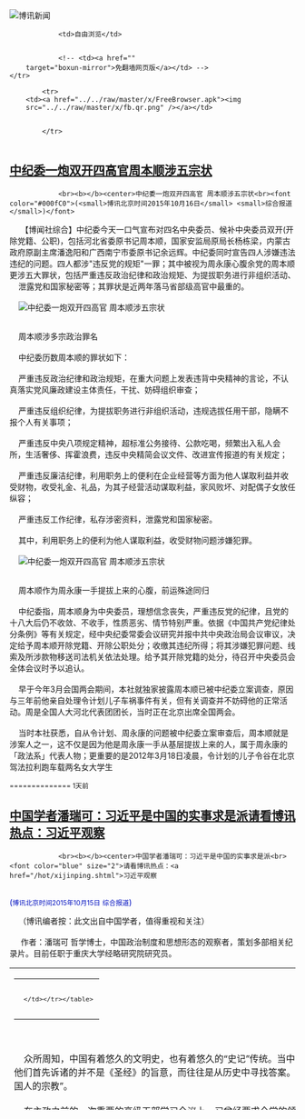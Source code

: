 

<img src="../../raw/master/x/logo_40.gif" alt="博讯新闻"/>
<table>
    <tr>
                
                <td>自由浏览</td>
        
        
                <!-- <td><a href=""
        target="boxun-mirror">免翻墙网页版</a></td> -->
    </tr>
    
            <tr>
        <td><a href="../../raw/master/x/FreeBrowser.apk"><img
        src="../../raw/master/x/fb.qr.png" /></a></td>

        
            </tr>
</table>
<h2>
	<a href="http://www.boxun.com/news/gb/china/2015/10/201510161753.shtml" target="boxun-mirror">中纪委一炮双开四高官周本顺涉五宗状</a>
</h2>
<p><tr><td class="F11" colspan="2" style="line-height:18pt; font-family:宋体; font-size: 12pt;padding:10px;border-top:0"> 

                <br><b></b><center>中纪委一炮双开四高官 周本顺涉五宗状<br><font color="#000fC0">(<small>博讯北京时间2015年10月16日</small> <small>综合报道</small>)</font>
</center>
                <!--bodystart-->      【博闻社综合】中纪委今天一口气宣布对四名中央委员、候补中央委员双开(开除党籍、公职)，包括河北省委原书记周本顺，国家安监局原局长杨栋梁，内蒙古政府原副主席潘逸阳和广西南宁市委原书记余远辉。中纪委同时宣告四人涉嫌违法违纪的问题。四人都涉"违反党的规矩"一罪；其中被视为周永康心腹余党的周本顺更涉五大罪状，包括严重违反政治纪律和政治规矩、为提拔职务进行非组织活动、<br>
    泄露党和国家秘密等；其罪状是近两年落马省部级高官中最重的。<br>
    <br>
    <img src="/news/images/2015/10/201510161753china1.jpg" alt="中纪委一炮双开四高官 周本顺涉五宗状"><p><br>
    周本顺涉多宗政治罪名<br>
    <br>
    中纪委历数周本顺的罪状如下：<br>
    <br>
    严重违反政治纪律和政治规矩，在重大问题上发表违背中央精神的言论，不认真落实党风廉政建设主体责任，干扰、妨碍组织审查；<br>
    <br>
    严重违反组织纪律，为提拔职务进行非组织活动，违规选拔任用干部，隐瞒不报个人有关事项；<br>
    <br>
    严重违反中央八项规定精神，超标准公务接待、公款吃喝，频繁出入私人会所，生活奢侈、挥霍浪费，违反中央精简会议文件、改进宣传报道的有关规定；<br>
    <br>
    严重违反廉洁纪律，利用职务上的便利在企业经营等方面为他人谋取利益并收受财物，收受礼金、礼品，为其子经营活动谋取利益，家风败坏、对配偶子女放任纵容；<br>
    <br>
    严重违反工作纪律，私存涉密资料，泄露党和国家秘密。<br>
    <br>
    其中，利用职务上的便利为他人谋取利益，收受财物问题涉嫌犯罪。<br>
    <br>
    <img src="/news/images/2015/10/201510161753china2.jpg" alt="中纪委一炮双开四高官 周本顺涉五宗状"></p>
<p><br>
    周本顺作为周永康一手提拔上来的心腹，前运殊途同归<br>
    <br>
    中纪委指，周本顺身为中央委员，理想信念丧失，严重违反党的纪律，且党的十八大后仍不收敛、不收手，性质恶劣、情节特别严重。依据《中国共产党纪律处分条例》等有关规定，经中央纪委常委会议研究并报中共中央政治局会议审议，决定给予周本顺开除党籍、开除公职处分；收缴其违纪所得；将其涉嫌犯罪问题、线索及所涉款物移送司法机关依法处理。给予其开除党籍的处分，待召开中央委员会全体会议时予以追认。<br>
    <br>
    早于今年3月会国两会期间，本社就独家披露周本顺已被中纪委立案调查，原因与三年前他亲自处理令计划儿子车祸事件有关，但有关调查并不妨碍他的正常活动。周是全国人大河北代表团团长，当时正在北京出席全国两会。<br>
    <br>
    当时本社获悉，自从令计划、周永康的问题被中纪委立案审查后，周本顺就是涉案人之一，这不仅是因为他是周永康一手从基层提拔上来的人，属于周永康的「政法系」代表人物；更重要的是2012年3月18日凌晨，令计划的儿子令谷在北京驾法拉利跑车载两名女大学生</p>
</td></tr></p>
<p>
	<small> ============== 1天前</small>
</p><h2>
	<a href="http://www.boxun.com/news/gb/pubvp/2015/10/201510151255.shtml" target="boxun-mirror">中国学者潘瑞可：习近平是中国的实事求是派请看博讯热点：习近平观察</a>
</h2>
<p><tr>
<td class="F11" colspan="2" style="line-height:18pt; font-family:宋体; font-size: 12pt;padding:10px;border-top:0"> 

                <br><b></b><center>中国学者潘瑞可：习近平是中国的实事求是派<br><font color="blue" size="2">请看博讯热点：<a href="/hot/xijinping.shtml">习近平观察
</a></font><br><font color="#000fC0">(<small>博讯北京时间2015年10月15日</small> <small>综合报道</small>)</font>
</center>
                <!--bodystart-->     （博讯编者按：此文出自中国学者，值得重视和关注）<br>
    <br>
     作者：潘瑞可 哲学博士，中国政治制度和思想形态的观察者，策划多部相关纪录片。目前任职于重庆大学经略研究院研究员。 
<table cellpadding="4" align="left" border="0" width="300" height="250"><tr><td>
<table cellpadding="2" cellspacing="0" border="0"><tr><td align="center" style="line-height:18pt; font-family:宋体; font-size: 10pt;padding:10px;border-top:0">

<!-- boxun.com_300x250_article-embed_chinese -->

<!-- boxun.com_300x250_article-embed_chinese -->
<div id="box006">
<script type="text/javascript">

</script>
</div>


     </td></tr></table>
</td></tr></table>
<br>
                       <br>
    众所周知，中国有着悠久的文明史，也有着悠久的“史记”传统。当中国人在现实中遇到问题的时候，他们首先诉诸的并不是《圣经》的旨意，而往往是从历史中寻找答案。所以，学者们经常说，“历史是中国人的宗教”。<br>
    <br>
    在主政之前的一次重要的高级干部学习会议上，习曾经要求全党的领导干部多读点历史，并且重申这是党一贯的伟大传统。他还曾把中国当前的发展模式，看作既是对五千年文明史的传承，也是近代中国革命正反经验探索的结果，从而告诫全党要对现有的理论、道路和制度保持“自信”，因为它们正是从历史经验中得出的必然选择。<br>
    <br>
    以历史来映证当下，正如中国人常说的，“历史是一面镜子”，它是如此的重要。中国浩如烟海的史书，记载了无数富于教诲的寓言，其中还有一则汉代河间献王刘德的故事：他穷尽一生之力保存和整理古籍、保存那些历史上的经验和思想精髓，被后来的史家赞誉为“修学好古、实事求是”。 中共的创建者毛泽东，正是从此处提炼出“实事求是”一词，作为全党的执政总原则：只有始终基于实际的情况来制定政策，才能真实地反映群众诉求、应对政治形势。<br>
    <br>
    这项原则，被认为是用血的经验教训凝聚的共识。据说，在党的历史上什么时候党偏离了这个原则，单纯地从某种片面理念出发，不去结合实际，就会遭遇失败。就此而言，中共党史上的历次“路线斗争”，也往往被概括为理想主义的“教条派”与实事求是的“务实派”之间的分歧：1930年代，“留苏”归来的狂热教条主义者们，排挤了基于中国实践的“本土派”，造成根据地失守、红军被迫进行著名的长征；建国后，“文化大革命”等“极左”路线造成诸多悲剧，更是给中国人民留下刻骨铭心的印象，到1970年代末的时候，党又以“实事求是”为旗号扭转了“极左”路线，实行了新的政策，这就是进行“改革开放”。<br>
    <br>
    毛的历代继任者们一再强调“实事求是”，西方人往往很难理解，像邓、江、胡和现在的习这样的领导人，竟然都要在党的大会上反复而冗长地论述某个哲学命题的含义。如果我们了解中国人对历史经验的重视，了解中共对其血的教训的反思，或许就会明白这一哲学命题对中共意味着什么。今天，如果要用一个词来向西方读者介绍中共的官方哲学，那么就非“实事求是”莫属，它还被中共自豪地宣称是其在“马克思主义”经典中发现的精髓：通过一套繁琐论述，它进而被看作统摄中共奉行的其它一切原则（例如为人民服务、群众路线）的总原则。中共的官方历史叙述甚至据此认为，毛晚年的那些错误也正是因为他违背了自己提出的“实事求是”原则。<br>
    <br>
    中共因此对执政中“左”的错误倾向时刻保持着高度警惕。而对于习和他的家族来说，这段历史同样刻骨铭心。习的父亲习仲勋是历史上几次“极左”路线的受害者，他因此还曾进过共产党的监狱。他也很早便作为“极左”路线的坚定反对者而出名。1947年“土改”运动中出现激进现象，习仲勋因顶着压力向毛长篇直陈其中的弊端而闻名党内，因此一直被认为是实事求是、群众路线的典范。同时，他也是1980年代“改革开放”路线的制定者之一，一手主推了中国南方最发达的广东省的改革开放局面，并提出创办经济特区的设想。<br>
    <br>
    在中共官方以“家风”为主题对习的家族进行宣传时，可以见到习也常常以这些家族历史为荣。而在一次纪念活动中，习的弟弟习远平公开宣称：“父亲一生从不犯‘左’的错误”。进行改革开放，发展较为自由的市场经济，加入世界市场，不断改善人民生活，这些都被宣传为以习仲勋为代表的先辈们在实践中找到的正确发展模式，并且已经写进中共的决议，成为党的施政纲领。习和他的同事们履新之后也一再宣誓，要“毫不动摇地”坚持这一纲领。所以，这并不是按照个人的意志就可以随意改动的。<br>
    <br>
    西方的观察家们看到，当前的中国仍然危机四伏，几十年的快速增长积累了数不清的问题，环境污染、贫富差距、贪腐横行、信仰溃散，都在时刻挑战着中共执政的合法性。《纽约客》杂志前驻华记者Evan Osnos在其广受好评的《野心时代》一书中，对此有着最为直观的现场描述，他还借用马克・吐温的称谓，将当下的中国类比于美国历史上的“镀金时代（Gilded Age）”：繁荣、矛盾、梦想、荒谬充斥其间。<br>
    <br>
    习接手的正是这样一个积重难返的中国。“若不改革就死路一条”，在最近一次的中共全国代表大会上，各种激烈的争论尘埃落定之后，习的团队形成了这样一个主流信条。这再次被舆论视为是“实事求是”的选择，因为它没有受到各种激进和保守主张的干扰，而是立足于内外现实。<br>
    <br>
    习这样来布局他力挽狂澜式的改革：他以前所未有的强度，开展了席卷全国的反腐和整风，迅速树立执政威信和口碑，并试图改善官员们的公共形象；同时大力简政放权，主张“把权力关进笼子”，给予社会和市场更大的自由空间，提出让市场在资源配置中发挥基础作用；在国际上，则首先谋求与美国合作，确保对外开放局面所依赖的稳定国际空间，并联合周边构筑“一带一路”战略，争取更广泛的商品市场与资源供给，以促进中国自身产业升级和持续增长。<br>
    <br>
    所有的这些举措，都是基于对法治、自由等国际主流价值的推崇；而经济上的那些内外措施，也仍然是基于既有的市场原则与框架。无论是国内舆论的主流认识，还是党的实际执政理念与政策，都不愿也不可能回到过去的僵化、保守状态。习的中国只能是更加开放合作的中国，因为事实表明这对中国和其它国家都有利。当奥巴马总统在白宫热情接待习主席一行时，显然中美双方的高层对于这一系列态势是有着高度默契的，双方彼此需要，并迅速达成了多项合作。<br>
    <br>
    当然，人们也不要期望，习和他的党会完全按照西方政治家、市场原教旨主义者的观点和路径设计来施政，因为他们永远都会按照自己的利益、逻辑，按照自己的时间和节奏，提出自己的理论与政策来解决他们自己的问题。这不仅因为，他们对于中华文明光荣而独特的自我意识――正如基辛格博士在他的著作《论中国》中所指出的――从而不愿为任何外部力量所左右；而且更是因为这个党基于其刻骨铭心的历史经验，所坚决奉行的“实事求是”原则，否则他们就担心还会重蹈过去的失败。<br>
    <br>
    因此，习不会是让西方资本主义恐慌的“左”派，但恐怕也不会是让西方保守派们欢呼的“右派”。不偏不倚、平平常常，始终以“实事求是”要求自己，中国宋代伟大的儒家哲学家朱熹，曾将这种思想推崇为治国理政学问的最高哲学准则：中庸。人们必须了解，中共作为一个政党（party）似乎并不是西方传统意义上的一个“part”。它现在是以全面实现中国的现代化、代表全体人民的利益为己任。因此，它恐怕不会像西方的政党一样，尤其是在选举语言中将某种主张片面化和极端化；它最终的执政理念一定是实事求是，符合“中庸”的教诲。<br>
    <br>
    因此，在中国日益成为西方强大对手的时候，人们需要正视其内部各种各样左与右、激进与保守的声音。有时我们会看到毛式的民族主义话语，有时我们也会看到那种由于遭遇难题而表现出的对西方制度的极度膜拜。但凡此种种，都是他们内部的各种反思和意见纷争的症候――实际上是在以政党内部的意见多元化，实现着类似西方多党竞争式的决策机制――而不应该成为西方对中共执政纲领进行战略误判的风向标。<br>
    <br>
    总之，习和他的中共基于根深蒂固的历史经验，以一种“实事求是”的哲学原则在约束着自己的执政路径。如果一定要按西方的习惯称呼其为某个政治派别的话，那么可以说，习是中国的“实事求是”派。<br>
     
 [博讯综合报道] <!--bodyend-->(博讯 boxun.com)<center><font size="2" color="#C0C0C0">(本文只代表作者或者发稿团体的观点、立场)</font></center> <!----> 4791255       
<hr>
<table width="620"><tr><td>
<b></p>
<p>
	<small> ============== 2天前</small>
</p><h2>
	<a href="http://www.boxun.com/news/gb/china/2015/10/201510151254.shtml" target="boxun-mirror">周永康前爱将杨焕宁被踢出公安部贬掌安监局请看博讯热点：周永康</a>
</h2>
<p><tr>
<td class="F11" colspan="2" style="line-height:18pt; font-family:宋体; font-size: 12pt;padding:10px;border-top:0"> 

                <br><b></b><center>周永康前爱将杨焕宁被踢出公安部贬掌安监局<br><font color="blue" size="2">请看博讯热点：<a href="/hot/zyk.shtml">周永康
</a></font><br><font color="#000fC0">(<small>博讯北京时间2015年10月15日</small> <small>首发 - <a href="/cgi-bin/news/support.cgi?art_id=china201510151254" target="_new">支持此文作者/记者</a></small>)</font>
</center>
                <!--bodystart-->      【博闻社独家】被视为是周永康在公安系统余党的公安部常务副部长、党委副书记杨焕宁，终于被调离公安系统，调任国家安监总局局长。本社获得消息显示，杨焕宁此次被赶离公安部，与近日中共在各地宣判、开审周永康旧部如出一辙，是中共对周永康余党大清理的一部份。<br>
    <br>
     内地媒体报道，公安部常务副部长、党委副书记杨焕宁调任国家安监总局局长，今天上午已到任，将全面负责安监总局工作。国家安监总局消息透露，今天上午中组部有关人员到安监总局召开会议并公布了这一消息。 
<table cellpadding="4" align="left" border="0" width="300" height="250"><tr><td>
<table cellpadding="2" cellspacing="0" border="0"><tr><td align="center" style="line-height:18pt; font-family:宋体; font-size: 10pt;padding:10px;border-top:0">

<!-- boxun.com_300x250_article-embed_chinese -->

<!-- boxun.com_300x250_article-embed_chinese -->
<div id="box006">
<script type="text/javascript">

</script>
</div>


     </td></tr></table>
</td></tr></table>
<br>
                       <br>
    58岁的杨焕宁山东安丘人，北京大学法学院刑法专业毕业，在职研究生学历，法学博士学位。现任中共中央委员，担任国家安监总局局长前职务为公安部常务副部长(排名第一副部长)、党委副书记(正部长级)，副总警监警衔。<br>
    <br>
    此次杨调动跨度较大，引起外界关注。从重要的部委正部级位置，调往国务院一个直属局任局长，虽同为正部级，但地位重要性完全不可与公安部同日而语。<br>
    <br>
    本社获悉，杨此次调动实为贬职。杨是周永康任公安部长、中央政法委时代的爱将，2008年4月，北京奥运会临近，周永康将杨焕宁从辽宁省召回，晋升为常务副部长、党组副书记，专责奥运其间的保安工作，特别是防范“藏独”、“疆独”的恐怖袭击活动。<br>
    <br>
    <a href="http://bowenpress.com/news/bowen_26076.html">博闻社报道全文</a>。<br>
    －
 [博讯首发,转载请注明出处]- <a href="/cgi-bin/news/support.cgi?art_id=china201510151254" target="_new">支持此文作者/记者</a><!--bodyend-->(博讯 boxun.com) <br><!----> 1571254       
<hr>
<table width="620"><tr><td>
<b></p>
<p>
	<small> ============== 2天前</small>
</p><h2>
	<a href="http://www.boxun.com/news/gb/intl/2015/10/201510140307.shtml" target="boxun-mirror">刘云山任朝鲜大阅兵「电视转播总指挥」</a>
</h2>
<p><tr><td class="F11" colspan="2" style="line-height:18pt; font-family:宋体; font-size: 12pt;padding:10px;border-top:0"> 

                <br><b></b><center>刘云山任朝鲜大阅兵「电视转播总指挥」<br><font color="#000fC0">(<small>博讯北京时间2015年10月14日</small> <small>首发 - <a href="/cgi-bin/news/support.cgi?art_id=intl201510140307" target="_new">支持此文作者/记者</a></small>)</font>
</center>
                <!--bodystart-->      <br>
    【博闻社独家】朝鲜</td></tr></p>
<p>
	<small> ============== 3天前</small>
</p><h2>
	<a href="http://www.boxun.com/news/gb/china/2015/10/201510140123.shtml" target="boxun-mirror">广东阳春垃圾焚烧事件持续升级数千人连日与警冲突请看博讯热点：突发事件</a>
</h2>
<p><tr>
<td class="F11" colspan="2" style="line-height:18pt; font-family:宋体; font-size: 12pt;padding:10px;border-top:0"> 

                <br><b></b><center>广东阳春垃圾焚烧事件持续升级数千人连日与警冲突<br><font color="blue" size="2">请看博讯热点：<a href="/hot/tufa.shtml">突发事件
</a></font><br><font color="#000fC0">(<small>博讯北京时间2015年10月14日</small> <small>首发 - <a href="/cgi-bin/news/support.cgi?art_id=china201510140123" target="_new">支持此文作者/记者</a></small>)</font>
</center>
                <!--bodystart-->      广东省阳春市春湾镇自由管理区村民反垃圾焚烧厂示威持续发酵，参与人数已增至数千人，10月12至13日，村民连续两日与前来镇压村民的上千警察发生多次冲突，共计数十村民被打伤，大量村民遭到抓捕，大量摩托车、农用车被警察砸毁，数辆警车和政府车辆被村民砸毁。<br>
    <br>
    为抗议海螺水泥厂私自在村内建垃圾焚烧场，自由管理区村民于本月3日发起示威，日夜将通往焚烧场的公路阻断，期间有多名村民因此遭到抓捕。9至10日，上千村民连续两日与警察发生激烈冲突，双方多人受伤，多辆警车、轿车、货车被村民烧毁，11名村民被抓捕，当地政府随后出动上千警察进村镇压村民。<br>
    <br>
    12日，当地的交通已被全副武装的警察全面封锁，禁止村民出入，见人就抓。村民表示，12日下午阳春交通已停止运营，只要是持有阳春身份证的人均不能返回家乡，就连在门口看热闹讨论的人也被抓走。同时，事件的信息亦被当地政府全面封锁。<br>
    <br>
    网友“10点半''晚安”发帖说：没回家的班车车票卖，开私家车回都查车，见到阳春的身份证，无条件不准放行，在门口看热闹，讨论这件事的人，都被抓了。<br>
    <br>
    12日，在警察抓走多名村民后，村民被激怒再次走上街头，大约七、八千村民与警察在村子与海螺水泥厂一带发生多次激烈冲突。<br>
    <br>
    目击村民“怪叔叔窝窝头”发帖说：阳春市春湾镇警民大战，群众因海螺水泥厂私建垃圾焚烧场游行抗议，警察拦路，打伤抓走了四个要经此路回家的村民引发民愤。<br>
    <br>
    另一名目击村民“青葱岁月”发帖说：今日再次起冲突，现在连省道都给拦截了。警察叔叔你没事做查什么身份证，在农村有几个人会随身带身份证出门的，真是吃饱撑的，防媒体也不用这样子？那些警察莲十几岁的学生都打到晕，因为今日中午比几只狗咬到高村三只十几岁的学生，才会那么多的村民出来的。<br>
    <br>
    现场图片以及视频显示，大量村民在街道、公路等地与警察对战，到处是碎石、被掀翻的警车、政府车，以及警察施放催泪弹后产生的浓烟，多名村民受伤头破血流。<br>
    <br>
    目击村民“间客”发帖说：目前现场已过七八千人，阳春人民桥已被封，禁止人上了。大家明日小心了，今天海螺特警已过千，自由附近附近落单的人特警见一个打一个。<br>
    <br>
    “间客”说：明日战况如何，主要是看天堂、罗定等外援能否来到，同时能来多少人。自由已被围困，今晚自由又唔知会俾捉几多人，请组织者尽量引多外援，减轻自由同胞的内部压力，如果自由被彻底压制，事后来多少人都无济于事了，望告知。<br>
    <br>
    直至13日下午，双方仍在不断发生冲突，共计有数十村民被警察打伤，大量村民被抓捕，大量摩托车、农用车被警察砸毁。<br>
    <br>
    村民“心为人民”发帖说：好黑暗的阳春春湾镇，那些特警不是人，有老人家被打伤，医院不接收特警打伤的病人，封锁道路封锁消息，想要人不知除非己莫为。<br>
    <br>
    （网络图片）<br>
    <img src="/news/images/2015/10/201510140123china1.jpg" alt="广东阳春垃圾焚烧事件持续升级数千人连日与警冲突"><p><br>
    <img src="/news/images/2015/10/201510140123china2.jpg" alt="广东阳春垃圾焚烧事件持续升级数千人连日与警冲突"></p>
<p><br>
    <img src="/news/images/2015/10/201510140123china3.jpg" alt="广东阳春垃圾焚烧事件持续升级数千人连日与警冲突"></p>
<p><br>
    <img src="/news/images/2015/10/201510140123china4.jpg" alt="广东阳春垃圾焚烧事件持续升级数千人连日与警冲突"></p>
<p><br>
    <img src="/news/images/2015/10/201510140123china5.jpg" alt="广东阳春垃圾焚烧事件持续升级数千人连日与警冲突"></p>
<p><br>
    <img src="/news/images/2015/10/201510140123china6.jpg" alt="广东阳春垃圾焚烧事件持续升级数千人连日与警冲突"></p>
<p><br>
    <img src="/news/images/2015/10/201510140123china7.jpg" alt="广东阳春垃圾焚烧事件持续升级数千人连日与警冲突"></p>
<p><br>
    <img src="/news/images/2015/10/201510140123china8.jpg" alt="广东阳春垃圾焚烧事件持续升级数千人连日与警冲突"></p>
<p><br>
    <img src="/news/images/2015/10/201510140123china9.jpg" alt="广东阳春垃圾焚烧事件持续升级数千人连日与警冲突"></p>
<p>
 [博讯首发,转载请注明出处]- <a href="/cgi-bin/news/support.cgi?art_id=china201510140123" target="_new">支持此文作者/记者</a><!--bodyend-->(博讯 boxun.com) <br><!-- http://upload.bx.tl/news/temp13/201510130912431.jpg http://upload.bx.tl/news/temp13/201510130912432.jpg http://upload.bx.tl/news/temp13/201510130912433.jpg http://upload.bx.tl/news/temp13/201510130912434.jpg http://upload.bx.tl/news/temp13/201510130913021.jpg http://upload.bx.tl/news/temp13/201510130913022.jpg http://upload.bx.tl/news/temp13/201510130913023.jpg http://upload.bx.tl/news/temp13/201510130913024.jpg http://upload.bx.tl/news/temp13/201510130913081.jpg--> 1050123       
</p>
<hr>
<table width="620"><tr><td>
<b></p>
<p>
	<small> ============== 3天前</small>
</p><h2>
	<a href="http://www.boxun.com/news/gb/china/2015/10/201510140255.shtml" target="boxun-mirror">央视狂轰韩国赌场来华拉客三线女星陪睡作诱饵</a>
</h2>
<p><tr>
<td class="F11" colspan="2" style="line-height:18pt; font-family:宋体; font-size: 12pt;padding:10px;border-top:0"> 

                <br><b></b><center>央视狂轰韩国赌场来华拉客 三线女星陪睡作诱饵<br><font color="#000fC0">(<small>博讯北京时间2015年10月14日</small> <small>综合报道</small>)</font>
</center>
                <!--bodystart-->      【博闻社综合】中国中央电视台10月12日晚在重点栏目"焦点访谈"，播出《境外赌场、境内设网》新闻专题，揭露韩国赌场利用中国人赴韩游热情，到中国拉赌客，甚至用韩国三线女影星陪睡作为诱饵。有分析认为，中共喉舌对此作批评报道，表达了中国政府的警告态度，或意味当局要对赴韩游此类负面项目作出限制。<br>
    <img src="/news/images/2015/10/201510140255china1.jpg" alt="央视狂轰韩国赌场来华拉客 三线女星陪睡作诱饵"><p><br>
    <br>
    以下为文字记录：<br>
    <br>
    这个灯火通明、人声鼎沸的赌场位于韩国济州岛，楼下大厅里几十张赌桌坐满了客人，里面永远灯火辉煌让人不知白天黑夜，赌客极度亢奋几乎不眠不休，楼上是贵宾间，专门接待赌注下得更大的客人。2014年11月，中国驻韩国济州总领事馆接到一个从赌场打来的求助电话。<br>
    <br>
    求助人说自己姓孙，是从河北省被骗到韩国来赌钱，在赌场发生了债务纠纷。向韩国警察局报案人家不管，赌场又不还钱，身在境外，已经走投无路。<br>
    <br>
    总领事介绍说，自从2010年韩国济州岛对中国游客实行免签停留30天的政策后，中国游客开始涌入，2012年之后是人数急剧增加的三年。济州岛上现在有八家专门针对外国人的赌场，百分之八十以上的赌客都是中国人，期间因赌债纠纷引发多起涉及人身安全的涉外案件，这种直接向领事馆求助的，一般赌债数额都在百万元人民币以上。中国公民大批赴韩国赌博的这种新情况，实际上早已引起国内公安部的关注。<br>
    <img src="/news/images/2015/10/201510140255china2.jpg" alt="央视狂轰韩国赌场来华拉客 三线女星陪睡作诱饵"></p>
<p><br>
    央视截图<br>
    <br>
    而这次向我国驻济州领事馆求救的孙先生，就是河北的一个小企业主，经人介绍到韩国赌博已经有二十几次，输光了家产，这次他是借了钱来准备翻本的。赌博已经让孙先生的企业关门倒闭，现在借来的钱又输个了精光，面临妻离子散的他这时才幡然悔悟。<br>
    根据韩国银行的公开数据，2014年济州的八家赌场仅仅外汇换汇的收入就是10多个亿美元。我国法律明确规定：组织十人以上出境赌博即构成犯罪。<br>
    <br>
    然而，为了争抢客源，韩国一些赌场不惜违反中国法律，直接派人到中国境内织网布局、组织招揽中国公民到韩国赌博。公安部两年前就曾经对此进行过打击，2013年的801专案，公安部抓获4名到中国大肆拉客的韩国籍赌场经理，摧毁了韩国济州一家赌场驻华的犯罪网络，此后这家赌场因中国赌客数量骤减而被迫停业。<br>
    <br>
    在巨大的利益面前，一部分韩国赌场并没有收手，其驻华代表的入境活动更加隐蔽、频繁，赴韩参赌的中国赌客有增无减。这次向总领馆求助的河北赌客，就是去年底开始被韩国一家赌场驻北京代表安排多次到韩国参赌的。<br>
    <br>
    经过缜密侦查部署，2015年6月17日，公安部再次指挥北京、河北、上海、江苏四省市统一行动，抓获韩国籍赌场经理13人、中国籍代理人及团伙骨干34名，韩国五家赌场来华引诱组织中国公民出境赌博的犯罪网络被捣毁。<br>
    <br>
    正是看上了中国的这个市场，周边国家赌场都把中国视为主要目标，采取各种手段拉拢中国客人。而一些韩国赌场更是对中国格外下功夫，铤而走险直接派出赌场经理到中国国内大肆招徕赌客，用免费旅游的幌子诱骗中国公民出境参赌。<br>
    <img src="/news/images/2015/10/201510140255china3.jpg" alt="央视狂轰韩国赌场来华拉客 三线女星陪睡作诱饵"></p>
<p><br>
    免费是韩国赌场在中国拉拢赌客的最大噱头，首先是号称“免费机票免费食宿和旅游”，下一步对贵宾客户还有“免费的”色情服务。比如一份韩国某赌场的协议书上就赤裸裸地明码标价：换筹码10万，专业按摩服务一次；换筹码20万，韩国三线明星名模服务一次；换筹码50万，韩国三线明星名模三天两夜24小时陪同。<br>
    <br>
    而实际上所有的免费服务都由赌客的赌资来买单，因为逢赌必输，赌场永远都是大赢家。不仅如此，一些不规范的韩国赌场被客人怀疑在赌博机上搞鬼。这种怀疑在被抓获的韩国赌场经理这里得到部分证实。<br>
    <br>
    一旦客人坐到了韩国赌场里，赌场还会千方百计利用赌客再去中国拉新的客人，韩国赌场把中国分成几个大区并设大区代表，大区代表自己并不会贸然直接去发展新的赌客，他们的工作是物色中国籍代理人和骨干人员为赌场拉客。<br>
    <br>
    怎么诱惑这些赌客为韩国赌场拉客人呢？那就是高额的抽水返利。比如这份韩国赌场协议上说，只要介绍赌客，中间人就有筹码总额1.6%的奖励，赌客输得越多，中间人提成比例越高，奖金也越高。当赌客输到100万以上的时候，中间人可以提成20万，另加300万韩币奖励。一个发展两个，两个发展六个，这种传销式的发展就像滚雪球，参赌人数短期内剧增。这次报警求助的河北人孙先生也是被赌场高额提成所诱骗，多次带自己的朋友到韩国赌场一起去赌博，从而滑入犯罪的深渊。<br>
    <br>
    以下为央视今日关注栏目今年8月报道同类事件视频：<br>
    <iframe width="640" height="360" src="https://www.youtube.com/embed/BCt4UxuBm6U" frameborder="0" allowfullscreen></iframe><br>
    <br>
    这些韩国赌场会给每个客人建档案，详细信息由派驻中国的赌场经理搜集整理返回到公司。人可以借着旅游的名义出境去赌，那么成千上万的赌资怎么从中国转移出去？警方最终查获：北京海峡旅行社是为一家韩国赌场转移赌资的一个关键环节。<br>
    <br>
    海峡旅行社出面接收中国赌客打来的巨额赌资，通过网银交易把赌资打给一个过渡账户，这个过渡账户把资金分散转移到国内的地下钱庄，然后通过黑市交易把赌资转移给韩国的一个地下钱庄，最后由这个地下钱庄把赌资转给韩国赌场。这个非法转移赌资的链条结成一个利益共同体。<br>
    <br>
    中国警方六月份这次统一行动，冻结涉赌资金近3000万元，在斩断韩国五家赌场在华的人员链条和资金链条后，韩国赌场全部撤回他们的驻华代表。两个月后游客拍到的画面，以往繁华热闹的韩国某赌场VIP客户区如今几乎成了空城。
 [博讯综合报道] <!--bodyend-->(博讯 boxun.com) <br><!-- http://upload.bx.tl/news/temp13/201510131053501.jpg http://upload.bx.tl/news/temp13/201510131053502.jpg http://upload.bx.tl/news/temp13/201510131053503.jpg--> 2340255       
</p>
<hr>
<table width="620"><tr><td>
<b></p>
<p>
	<small> ============== 3天前</small>
</p><h2>
	<a href="http://www.boxun.com/news/gb/china/2015/10/201510122137.shtml" target="boxun-mirror">董文标出境不归之时中民投悄然退出165亿伦敦地标投资</a>
</h2>
<p><tr>
<td class="F11" colspan="2" style="line-height:18pt; font-family:宋体; font-size: 12pt;padding:10px;border-top:0"> 

                <br><b></b><center>董文标出境不归之时 中民投悄然退出165亿伦敦地标投资<br><font color="#000fC0">(<small>博讯北京时间2015年10月12日</small> <small>综合报道</small>)</font>
</center>
                <!--bodystart-->      【博闻社综合】正当中国民生投资股份有限公司（简称“中民投”）董事长董文标被传违禁出境，疑外逃躲避协助中纪委调查之时，又传出中民投公司已悄然退出与总部基地（中国）控股集团有限公司合作建设的英国伦敦新国际金融城项目。这本是中民投海外的第一笔投资，投资额约165亿元人民币。事件无疑加重了董文标外逃的疑云。<br>
    中民投今天向澎湃新闻证实有关退出伦敦投资的传闻，表示（<a href="http://bowenpress.com/news/bowen_25663.html">博闻社全文报道</a>）
 [博讯综合报道] <!--bodyend-->(博讯 boxun.com) <br><!----> 4482137       
<hr>
<table width="620"><tr><td>
<b></p>
<p>
	<small> ============== 5天前</small>
</p><h2>
	<a href="http://www.boxun.com/news/gb/china/2015/10/201510120723.shtml" target="boxun-mirror">紫禁城来鸿：中共五中全会四大议题爆光</a>
</h2>
<p><tr>
<td class="F11" colspan="2" style="line-height:18pt; font-family:宋体; font-size: 12pt;padding:10px;border-top:0"> 

                <br><b></b><center>紫禁城来鸿：中共五中全会四大议题爆光<br><font color="#000fC0">(<small>博讯北京时间2015年10月12日</small> <small>首发 - <a href="/cgi-bin/news/support.cgi?art_id=china201510120723" target="_new">支持此文作者/记者</a></small>)</font>
</center>
                <!--bodystart-->      【<a href="http://bowenpress.com/news/bowen_25487.html">博闻社独家</a>】中共十八届五中全会下周将召开，本社获悉，五中全会除了外界已知、备受关注的经济和人事议题，还有两项外界未知的议题：总结全国干部清查情况、通报军队改革方案及实施情况。据悉，本次会议的人事议题，有可能再度涉及领导干部特别是高级领导干部「能上能下」的问题。<br>
    中南海消息人士对本社透露，九月底习近平访美回国后，即启动五中全会准备工作。因习近平要在本月20日出访英国，故五中全会召开的时间很可能是10月17或18日。官方公布五中全会的主要议程是，中央政治局向中央委员会报告工作，研究关于制定国民经济和社会发展第十三个五年规划的建议。<br>
      
<table cellpadding="4" align="left" border="0" width="300" height="250"><tr><td>
<table cellpadding="2" cellspacing="0" border="0"><tr><td align="center" style="line-height:18pt; font-family:宋体; font-size: 10pt;padding:10px;border-top:0">

<!-- boxun.com_300x250_article-embed_chinese -->

<!-- boxun.com_300x250_article-embed_chinese -->
<div id="box006">
<script type="text/javascript">

</script>
</div>


     </td></tr></table>
</td></tr></table>
<br>
                       官方未公布但五中全会例行要进行的第二个主要议题是，宣布取消令计划中央委员资格。令计划已于今年7月20日被中共宣布开除党籍公职，以涉嫌受贿罪对其立案侦查并予以逮捕。同时五中全会还将追认中央作出的开除陈川平(原太原市委书记)、王敏(原济南市委书记)、朱明国(原广东纪委书记)党籍的决定。<br>
    <br>
    去年以还有多名中共中央委员落马，包括内蒙古自治区副主席潘逸阳、南京市委书记杨卫泽、兰州军区副政委范长秘中将、云南副省长仇和、南宁市委书记余远辉；这五人都是候补中央委员，目前中纪委仍在立案调查中，纪律处分未出，可能要等六中全会才做党务处理。<br>
    <br>
    消息透露，五中全会第三个议题，是总结全党干部清查工作。这是中共为肃清周永康、令计划、徐才厚、郭伯雄在党内、军中余党而特别布署的一项工作，该工作由中组部、解放军总政治部负责，重点要从组织上解决干部队伍，特别是中高级领导干部队伍的纯洁问题。<br>
    <br>
    五中全会的第四项议题是，通报军队改革方案及实施情况，这是一项涉及全军、全国的大事，特别是裁军30万，要得到地方密切配合，才能推行。消息指，会议期间，总书记、军委主席将接见全体中委、候补中委中的军队代表，明确军队改革总体要求和时间表。
 [博讯首发,转载请注明出处]- <a href="/cgi-bin/news/support.cgi?art_id=china201510120723" target="_new">支持此文作者/记者</a><!--bodyend-->(博讯 boxun.com) <br><!----> 2010723       
<hr>
<table width="620"><tr><td>
<b></p>
<p>
	<small> ============== 5天前</small>
</p><h2>
	<a href="http://www.boxun.com/news/gb/china/2015/10/201510110217.shtml" target="boxun-mirror">广东上千村民与警激烈冲突焚烧警车多辆多人受伤请看博讯热点：突发事件</a>
</h2>
<p><tr><td class="F11" colspan="2" style="line-height:18pt; font-family:宋体; font-size: 12pt;padding:10px;border-top:0"> 

                <br><b></b><center>广东上千村民与警激烈冲突焚烧警车多辆多人受伤<br><font color="blue" size="2">请看博讯热点：<a href="/hot/tufa.shtml">突发事件
</a></font><br><font color="#000fC0">(<small>博讯北京时间2015年10月11日</small> <small>首发 - <a href="/cgi-bin/news/support.cgi?art_id=china201510110217" target="_new">支持此文作者/记者</a></small>)</font>
</center>
                <!--bodystart-->      广东省阳春市春湾镇自由管理区，村民抗议焚烧厂的示威升级，村民连续两日与警察发生激烈冲突，双方多人受伤，多辆警车、轿车、货车被砸毁焚烧，10名村民被抓捕。<br>
    <br>
    为抗议海螺水泥厂私自在村内建垃圾焚烧场，自由管理区村民于本月3日发起示威，日夜将通往焚烧场的公路阻断，期间有多名村民因此遭到抓捕。<br>
    <br>
    10月9日，示威村民与警察发生冲突并掀翻警车一辆，持续到当天晚上，村民将一辆警车点燃焚烧。10月10日，示威再次升级，当天一早，上千村民聚集到海螺水泥厂门口，再次与警察发生激烈冲突，并焚烧了多辆警车、轿车、货车。<br>
    <br>
    目击村民“修炼阶段中”发帖说：今天1000多人聚集阳春海螺门前，反对阳春海螺建设焚烧场！<br>
    <br>
    现场图片以及视频显示，大量手持红旗、棍棒的村民与大量警察在水泥厂门口发生激烈冲突，期间警察向村民施放了大量催泪弹，现场浓烟滚滚，一片狼籍。现场有多辆警车、货车等被烧毁或正在燃烧，一些村民、警察倒在地上。<br>
    <br>
    目击村民“琪琪谦谦”发帖说：我家隔壁海螺水泥厂搞垃圾坟烧，村民们搞抗议，已经烧了2台警车，2台政府私家车了。<br>
    <br>
    据村民透露，冲突中至少有10名村民遭到抓捕，并有多人受伤。<br>
    <br>
    目击村民“怪叔叔窝窝头”发帖说：阳春市春湾镇自由海螺水泥厂门口，官兵来镇压村民，发生冲突，官兵向村民投放催泪弹。来了挺多警察的，还拦住路口，不让记者来</td></tr></p>
<p>
	<small> ============== 6天前</small>
</p><h2>
	<a href="http://www.boxun.com/news/gb/intl/2015/10/201510100845.shtml" target="boxun-mirror">中共又跨境犯罪从缅甸绑架维权律师王宇之子等人</a>
</h2>
<p><tr><td class="F11" colspan="2" style="line-height:18pt; font-family:宋体; font-size: 12pt;padding:10px;border-top:0"> 

                <br><b></b><center>中共又跨境犯罪 从缅甸绑架维权律师王宇之子等人<br><font color="#000fC0">(<small>博讯北京时间2015年10月10日</small> <small>首发 - <a href="/cgi-bin/news/support.cgi?art_id=intl201510100845" target="_new">支持此文作者/记者</a></small>)</font>
</center>
                <!--bodystart-->      【<a href="http://bowenpress.com/news/bowen_25085.html">博</a>
</td></tr></p>
<p>
	<small> ============== 7天前</small>
</p><h2>
	<a href="http://www.boxun.com/news/gb/china/2015/10/201510092256.shtml" target="boxun-mirror">独家：董文标外逃民生当局边「辟谣」边应变</a>
</h2>
<p><tr><td class="F11" colspan="2" style="line-height:18pt; font-family:宋体; font-size: 12pt;padding:10px;border-top:0"> 

                <br><b></b><center>独家：董文标外逃民生当局边「辟谣」边应变<br><font color="#000fC0">(<small>博讯北京时间2015年10月09日</small> <small>首发 - <a href="/cgi-bin/news/support.cgi?art_id=china201510092256" target="_new">支持此文作者/记者</a></small>)</font>
</center>
                <!--bodystart-->      <br>
    <img src="/news/images/2015/10/201510092256china1.jpg" alt="独家：董文标外逃民生当局边「辟谣」边应变"><p><br>
    <br>
    【博闻社独家】本月5日，本社独家披露因涉高层贪腐案已被边控的中国全国工商联副主席、原中国民生银行董事长董文标，在两名现任政治局委员担保下於9月26日借开会之名出逃日本。中国民生投资前日回应指，有关报道是「别有用心恶意中伤」，称董出国是「有</p>
</td></tr></p>
<p>
	<small> ============== 8天前</small>
</p><h2>
	<a href="http://www.boxun.com/news/gb/pubvp/2015/10/201510090711.shtml" target="boxun-mirror">博闻社和博讯新闻网收回其关于西京及其主席的报道</a>
</h2>
<p><tr>
<td class="F11" colspan="2" style="line-height:18pt; font-family:宋体; font-size: 12pt;padding:10px;border-top:0"> 

                <br><b></b><center>博闻社和博讯新闻网收回其关于西京及其主席的报道<br><font color="#000fC0">(<small>博讯北京时间2015年10月09日</small> <small>首发 - <a href="/cgi-bin/news/support.cgi?art_id=pubvp201510090711" target="_new">支持此文作者/记者</a></small>)</font>
</center>
                <!--bodystart-->     BOWEN PRESS AND BOXUN NEWS RETRACT REPORTS ABOUT ATLANTIS INVESTMENT MANAGEMENT (Hong Kong) LTD. AND ITS PRINCIPAL<p>
    (English Version)</p>
<p>
     In a series of articles published in September 2015, Bowen Press and Boxun News reported negative and untrue information about Hong Kong-based investment management firm Atlantis Investment Management (Hong Kong) Ltd. and its principal, Liu Yang. The reports  accused the company of financial-related crimes, including money laundering and market manipulation. The articles also linked Ms. Liu and her company to Jihua Ling and other unidentified  “corrupt officials from mainland China”Bowen Press and Boxun News acknowledge that their reports were insupportable, and the false reportsabout Atlantis and Ms. Liu should never have been published. As a result, Bowen Press and BoxunNews now render their unreserved apology to Ms. Liu, her company, and her husband, whom Bowen Press and Boxun News also mentioned in a false and negative light. 
</p>
<table cellpadding="4" align="left" border="0" width="300" height="250"><tr><td>
<table cellpadding="2" cellspacing="0" border="0"><tr><td align="center" style="line-height:18pt; font-family:宋体; font-size: 10pt;padding:10px;border-top:0">

<!-- boxun.com_300x250_education-article-embed_chinese -->
<div id="box011">
<script type="text/javascript">

</script>
</div>

     </td></tr></table>
</td></tr></table>
<br>
                       The entire series of articles has now been removed from the two websites, Bowen Press and Boxun News have taken measures to expunge the offending material from internet search engines, and they issue this formal retraction. Both Bowen Press and Boxun News regret the publication of these articles and any damage to the reputation of Ms. Liu and her company that may have resulted from the publication.<p>
     博闻社和博讯新闻网收回其发表的关于西京投资管理(香港)有限公司及其主席的报道</p>
<p>
    (中文版本)</p>
<p>
    博闻社和博讯新闻网于2015 年9月发表了一系列关于设在香港的投资管理公司西京投资管理(香港)有限公司及其主席Liu Yang(刘央，音译)的负面的和不真实信息的文章。这些报道指责公司犯有与金融相关的罪行，包括洗钱和操纵市场。这些文章还把刘央女士和她的公司与Jihua Ling(令计划，音译)和其他未具名的“来自中国大陆的腐败官员”联系起来。</p>
<p>
    博闻社和博讯新闻网承认他们的报道是毫无根据的，关于西京公司和刘女士的不实报道本不应该发表出来。因此，博闻社和博讯新闻网现在对刘女士及其公司、以及博闻社和博讯新闻网也曾错误地和以负面方式所提及的她的丈夫表示毫无保留的道歉。</p>
<p>
    整个文章系列现在已从两个网站上删除，博闻社和博讯新闻网也已采取措施从互联网搜索引擎删除冒犯性的材料，并且发布了这份正式的收回声明。博闻社和博讯新闻网对发表这些文章以及因文章的发表而可能对刘女士和她的公司的名誉所造成的任何损害深表歉意。
 [博讯首发,转载请注明出处]- <a href="/cgi-bin/news/support.cgi?art_id=pubvp201510090711" target="_new">支持此文作者/记者</a><!--bodyend-->(博讯 boxun.com)</p>
<center><font size="2" color="#C0C0C0">(本文只代表作者或者发稿团体的观点、立场)</font></center>
<!----> 2670711       
<hr>
<table width="620"><tr><td>
<b></p>
<p>
	<small> ============== 8天前</small>
</p><h2>
	<a href="http://www.boxun.com/news/gb/china/2015/10/201510071143.shtml" target="boxun-mirror">窃听艾未未不奇怪，习近平也被“有关部门”监控请看博讯热点：习近平观察</a>
</h2>
<p><tr><td class="F11" colspan="2" style="line-height:18pt; font-family:宋体; font-size: 12pt;padding:10px;border-top:0"> 

                <br><b></b><center>窃听艾未未不奇怪，习近平也被“有关部门”监控<br><font color="blue" size="2">请看博讯热点：<a href="/hot/xijinping.shtml">习近平观察
</a></font><br><font color="#000fC0">(<small>博讯北京时间2015年10月07日</small> <small>首发 - <a href="/cgi-bin/news/support.cgi?art_id=china201510071143" target="_new">支持此文作者/记者</a></small>)</font>
</center>
                <!--bodystart-->      【<a href="http://bowenpress.com/news/bowen_24431.html">博闻社独家</a>】在中共媒体特定的语意环境中，“有关部门”通常是指一些不便明说、但属高度敏感的机构，例如公安、国安等等。近日传出艾未未装修办公室发现插头上有窃听装置，同时又有报道指广东民企教育家信力建被窃听一年有余，媒体对涉嫌此行为的机构均用“有关部门”代称。一个泱泱大国“有关部门”对自己的公民肆无忌惮，实在是可悲可笑。<br>
    <br>
     但国人可能有所不知，被“有关部门”如此放肆对待而深感烦恼的，绝对不止是普罗百姓，甚至连中共高层亦莫能幸免。本编辑收到来自中南海的爆料就显示，中共总书记、国家主席习近平，也成为“有关部门”监控窃听的对象，尽管“有关部门”被调查时宣称，他们是“无意间”截获与习主席有关的机密，但亦足可证明，“有关部门”的胡作非为已严重到何种程度。 
<table cellpadding="4" align="left" border="0" width="300" height="250"><tr><td>
<table cellpadding="2" cellspacing="0" border="0"><tr><td align="center" style="line-height:18pt; font-family:宋体; font-size: 10pt;padding:10px;border-top:0">

<!-- boxun.com_300x250_article-embed_chinese -->

<!-- boxun.com_300x250_article-embed_chinese -->
<div id="box006">
<script type="text/javascript">

</script>
</div>


     </td></tr></table>
</td></tr></table>
<br>
                       <br>
     中南海知情者透露，事情是从习近平一位心腹智库给外围人士部署一项调查项目，在传回北京某位领导人普通信箱时，被“有关部门”成功截获，截获后由于处理不善，又被习身边人安插在这个部门的亲信发现，报告上去。也就是说，习近平要求了解的东西，“有关部门”居然比习本人更早看到了。<br>
    <br>
    事情被发现后，中办保密局曾奉旨进行调查，结果发现，习身边的心腹智库不但电邮信箱被监控，连他们的手机号码(据说还有习夫人彭丽媛和女儿习明泽的手机号码)，也在“有关部门”的监听名单中！所幸习主席不亲自拿手机，否则恐怕连习也成了监听对象！<br>
    <br>
    而“有关部门”在解释事件时公然称：他们的行为并不是针习主席或中央领导，而是依据国家有关法律法规，为保</td></tr></p>
<p>
	<small> ============== 10天前</small>
</p><h2>
	<a href="http://www.boxun.com/news/gb/china/2015/10/201510071153.shtml" target="boxun-mirror">独家：谷丽萍招认蔡名照与令计划特殊关系请看博讯热点：令计划</a>
</h2>
<p><tr>
<td class="F11" colspan="2" style="line-height:18pt; font-family:宋体; font-size: 12pt;padding:10px;border-top:0"> 

                <br><b></b><center>独家：谷丽萍招认蔡名照与令计划特殊关系<br><font color="blue" size="2">请看博讯热点：<a href="/hot/ljh.shtml">令计划
</a></font><br><font color="#000fC0">(<small>博讯北京时间2015年10月07日</small> <small>首发 - <a href="/cgi-bin/news/support.cgi?art_id=china201510071153" target="_new">支持此文作者/记者</a></small>)</font>
</center>
                <!--bodystart-->      【<a href="http://bowenpress.com/news/bowen_24511.html">博闻社独家</a>】前中央外宣办主任、现新华社社长蔡名照与前中共中央办公厅主任令计划关系不同寻常再获证实。本社获悉，令计划的夫人谷丽萍在接受中纪委审查时招认，令计划落马前，蔡名照利用所掌外宣便利，曾安排她和海外某网站主编电话联系，要求该网站为令家负面传闻“解划”辟谣，唯最终未能挡住中纪委的调查步伐。<br>
    <br>
     来自中纪委的消息指，去年7月央视知名男主播芮成钢被纪检部门拘查后，外界即传出芮与谷丽萍关系密切，甚至有“姐弟恋”不当男女关系，其时，中纪委对令计划的调查正紧罗密鼓进行中，有关传闻显然对令氏十分不利，令计划和谷丽萍都十分紧张。 
<table cellpadding="4" align="left" border="0" width="300" height="250"><tr><td>
<table cellpadding="2" cellspacing="0" border="0"><tr><td align="center" style="line-height:18pt; font-family:宋体; font-size: 10pt;padding:10px;border-top:0">

<!-- boxun.com_300x250_education-article-embed_chinese -->
<div id="box011">
<script type="text/javascript">

</script>
</div>

     </td></tr></table>
</td></tr></table>
<br>
                       <br>
    这时，身为中央宣传部副部长、中央对外宣传办公室主任的蔡名照给他们出谋献策，亲自安排谷丽萍与海外某知名中文网站负责人电话联系，主动“供料”否认她和芮成钢有不当关系，称她和芮“其实只见过一面”。该网站后以独家消息做了发布，为谷丽萍作“辟谣”。<br>
    <br>
     中纪委知情者指，蔡名照当时作为掌管外宣的副部级高级领导人，是知道中央正对令氏进行调查，而当局对央视中高层的调查也是其中一部份；但蔡却利用自己主管工作的便利，为令氏家人出谋献策，排忧解难，此举明显属于违反组织纪律。<br>
    <br>
    当然，这些小动作无妨中央反腐败的决心，去年12月22日，当局宣告对令计划立案调查。同时，谷丽萍也被采取强制措施审查。同月，中央决定将蔡名照调离外宣口，改任新华社社长职。<br>
    <br>
     消息指，有关部门调查显示，蔡名照不但是令计划“党内山头”的一分子，而且两者还有重大经济利益交集。令计划弟弟令完成背后主持的“金融街”网站，就曾请蔡名照的二婚太太陈妩当高管，该网站后来在深交所及美国上市，令氏家族、蔡氏家族大获其利。<br>
    <br>
    消息指，在2008年“金融街”紧锣密鼓筹划上市之时，令计划夫妇、令完成夫妇与蔡名照夫妇曾一起在京西宾馆聚餐，商量有关上市宣传一事。谷丽萍通过芮成钢在央视经济频道，蔡名照则利用其掌握的海外外宣资源，令完成的妻子李平则利用自己曾在央视工作的人脉，对该网站进行大肆吹捧。
 [博讯首发,转载请注明出处]- <a href="/cgi-bin/news/support.cgi?art_id=china201510071153" target="_new">支持此文作者/记者</a><!--bodyend-->(博讯 boxun.com) <br><!----> 4211153       
<hr>
<table width="620"><tr><td>
<b></p>
<p>
	<small> ============== 10天前</small>
</p><h2>
	<a href="http://www.boxun.com/news/gb/pubvp/2015/10/201510061350.shtml" target="boxun-mirror">未来条件许可，习近平很可能会有惊人之举/紫荆来鸿请看博讯热点：习近平观察</a>
</h2>
<p><tr><td class="F11" colspan="2" style="line-height:18pt; font-family:宋体; font-size: 12pt;padding:10px;border-top:0"> 

                <br><b></b><center>未来条件许可，习近平很可能会有惊人之举/ 紫荆来鸿<br><font color="blue" size="2">请看博讯热点：<a href="/hot/xijinping.shtml">习近平观察
</a></font><br><font color="#000fC0">(<small>博讯北京时间2015年10月06日</small> <small>首发 - <a href="/cgi-bin/news/support.cgi?art_id=pubvp201510061350" target="_new">支持此文作者/记者</a></small>)</font>
</center>
                <!--bodystart-->     有些问题对于许多身在帝都，身在圈内的人来说，不能讲的那么直白，那么具体。否则是”违纪“，甚至有可能引来”牢狱之灾“。下面讲的都是公开的事例，但请先生细细品味其中的韵味。<br>
    <br><center><font size="4"><b>一、王大人与老板的关系</b></font></center>
<br>
    <br>
    老板登基是各派的妥协，胡温势力全力支持的结果。但登基不等于大权在握。老板上台后，敲山震虎，层层夺权，则是靠王某人冒着掉脑袋的危险，以反腐为利器，披荆斩棘，杀出来的一条血路。<br>
    <br>
    掌实权的顶级官员都是百炼成钢，绝顶聪明的人物。人人都知道，反腐是个高危的事业。反腐不管触动了那一方的利益，稍有不慎，都可能身败名裂，死无葬身之地。所以历届纪委书记在反腐问题上都很谨慎。”无为而治“，”多一事不如少一事“是常态。<br>
    <br>
    王大人是人精中的人精，地位已至极顶，升无可升，本来可以做太平官，完全没有必要赴汤蹈火，把自身置于不测之地。但王大人居然甘为”马前卒“，不顾个人安危，冲锋陷阵，把上上下下所有的人得罪了个遍。如果说这种绝决的行为是出自“党性”，出自“对无产阶级革命事业的忠诚”，那纯粹是不靠谱的童话故事，那连三岁的孩子都</td></tr></p>
<p>
	<small> ============== 11天前</small>
</p><h2>
	<a href="http://www.boxun.com/news/gb/china/2015/10/201510061346.shtml" target="boxun-mirror">军队改革:部门变分队徐才厚郭伯雄原在军区撤消</a>
</h2>
<p><tr>
<td class="F11" colspan="2" style="line-height:18pt; font-family:宋体; font-size: 12pt;padding:10px;border-top:0"> 

                <br><b></b><center>军队改革:部门变分队 徐才厚郭伯雄原在军区撤消<br><font color="#000fC0">(<small>博讯北京时间2015年10月06日</small> <small>首发 - <a href="/cgi-bin/news/support.cgi?art_id=china201510061346" target="_new">支持此文作者/记者</a></small>)</font>
</center>
                <!--bodystart-->     【博闻社独家】中共军队改革方案内容不断曝光。军方消息人士对本社透露，改革的总体方案已经发到各大军区、军兵种的业务部门进行细化。根据方案，现有七大军区撤消改四大战区后，原军区机关各部门改为直属军委总部的分队，主要为发生战事时为本战区提供保障，每个战区辖10到15个分队。所有军官在任职期内要向部队和基层流动。有趣的是，被彻底撤消的三大军区是徐才厚、郭伯雄的发迹地。<br>
    <br>
     军方知情者对本社透露，这次军队改革的重头戏是军委总部和指挥机关的重组，军委原有四总部如日前本社已透露，其中，总参谋部升格，将仿照美国的参谋长联席会议，重建为由各兵种将领组成、为中央军委主席提供决策参考的军事智囊式机构。而军委总后勤部和总装备部合并，更名为后勤保障部。 
<table cellpadding="4" align="left" border="0" width="300" height="250"><tr><td>
<table cellpadding="2" cellspacing="0" border="0"><tr><td align="center" style="line-height:18pt; font-family:宋体; font-size: 10pt;padding:10px;border-top:0">

<!-- boxun.com_300x250_article-embed_chinese -->

<!-- boxun.com_300x250_article-embed_chinese -->
<div id="box006">
<script type="text/javascript">

</script>
</div>


     </td></tr></table>
</td></tr></table>
<br>
                       <br>
    <a href="http://bowenpress.com/news/bowen_24309.html">博闻社报道全文</a><br>
    -
 [博讯首发,转载请注明出处]- <a href="/cgi-bin/news/support.cgi?art_id=china201510061346" target="_new">支持此文作者/记者</a><!--bodyend-->(博讯 boxun.com) <br><!----> 2321346       
<hr>
<table width="620"><tr><td>
<b></p>
<p>
	<small> ============== 11天前</small>
</p><h2>
	<a href="http://www.boxun.com/news/gb/china/2015/10/201510051240.shtml" target="boxun-mirror">两政治局委员担保戴相龙案涉案者董文标外逃</a>
</h2>
<p><tr>
<td class="F11" colspan="2" style="line-height:18pt; font-family:宋体; font-size: 12pt;padding:10px;border-top:0"> 

                <br><b></b><center>两政治局委员担保 戴相龙案涉案者董文标外逃<br><font color="#000fC0">(<small>博讯北京时间2015年10月05日</small> <small>首发 - <a href="/cgi-bin/news/support.cgi?art_id=china201510051240" target="_new">支持此文作者/记者</a></small>)</font>
</center>
                <!--bodystart-->      <br>
    【博闻社独家】本社据消息人士透露，正当习近平在美国纽约参加联合国首脑峰会之时，全国工商联副主席、原中国民生银行董事长董文标以开会之名出逃日本，迄今不归。因董涉嫌当局正在调查的前中国人民银行行长戴相龙案，其名字已列入边控名单，出境时曾在首都机场被拦，但他找到两名中共政治局委员孙政才、孙春兰出面担保，边防部门被迫放行。据悉事件已惊动中南海。<br>
      
<table cellpadding="4" align="left" border="0" width="300" height="250"><tr><td>
<table cellpadding="2" cellspacing="0" border="0"><tr><td align="center" style="line-height:18pt; font-family:宋体; font-size: 10pt;padding:10px;border-top:0">

<!-- boxun.com_300x250_education-article-embed_chinese -->
<div id="box011">
<script type="text/javascript">

</script>
</div>

     </td></tr></table>
</td></tr></table>
<br>
                       知情人士对本社透露，董文标是以去日本参加国际金融会议为名，于9月26日上午从北京首都国际机场出境时，被北京市出入境管理局根据公安部的边控名单，控制了数小时。但董文标已有所准备，他找到了重庆市委书记孙政才的妻子胡颖；胡现还挂著民生银行旗下北京民生财富学院执行院长、民生文化国际交流中心总经理头衔，胡颖则找了其丈夫孙政才。 <br>
    <br>
     同时，董文标又找到另一位中共政治局委员、中央统战部部长孙春兰。两位姓孙的政治局委员似乎同一时间出面，向全国工商联主席全哲洙打招呼作“担保”，因有两位政治局委员担保，全哲洙只好以全国工商联名义，给公安部边防管理局、北京市出入境管理局出示担保传真。被中纪委圈定为边控对象的金融大鳄董文标，就这样大摇大摆离开国境，登上飞往日本的航班，至今未归。<br>
    <br>
    博闻全文报道：<a href="http://bowenpress.com/news/bowen_23992.html">点击这里</a>
 [博讯首发,转载请注明出处]- <a href="/cgi-bin/news/support.cgi?art_id=china201510051240" target="_new">支持此文作者/记者</a><!--bodyend-->(博讯 boxun.com) <br><!----> 1141240       
<hr>
<table width="620"><tr><td>
<b></p>
<p>
	<small> ============== 12天前</small>
</p><h2>
	<a href="http://www.boxun.com/news/gb/china/2015/10/201510050249.shtml" target="boxun-mirror">信力建被以三宗罪批捕实为以言治罪及涉香港占中</a>
</h2>
<p><tr>
<td class="F11" colspan="2" style="line-height:18pt; font-family:宋体; font-size: 12pt;padding:10px;border-top:0"> 

                <br><b></b><center>信力建被以三宗罪批捕 实为以言治罪及涉香港占中<br><font color="#000fC0">(<small>博讯北京时间2015年10月05日</small> <small>首发 - <a href="/cgi-bin/news/support.cgi?art_id=china201510050249" target="_new">支持此文作者/记者</a></small>)</font>
</center>
                <!--bodystart-->      【博闻社独家】本社获悉，内地知名民间教育家、企业家及温和派学者信力建，近日正式被广州市检察院以「销毁账户、偷税漏税及挪用资金」三宗罪批准逮捕，但公安在预审时明确暗示信，他之所以「进来」，完全是因为他那些「出格言论」。而且就是不能让他再沾教育事业的边。据透露，公安还明确告知信，他被治罪，还与去年底他支持香港占中运动有关。<br>
    <br>
    博闻长篇全文报道：<a href="http://bowenpress.com/news/bowen_23964.html">点击这里</a>
 [博讯首发,转载请注明出处]- <a href="/cgi-bin/news/support.cgi?art_id=china201510050249" target="_new">支持此文作者/记者</a><!--bodyend-->(博讯 boxun.com) <br><!----> 1080249       
<hr>
<table width="620"><tr><td>
<b></p>
<p>
	<small> ============== 12天前</small>
</p><h2>
	<a href="http://www.boxun.com/news/gb/china/2015/10/201510042159.shtml" target="boxun-mirror">紫禁城来鸿：意识形态“宦官群”正玩残习近平请看博讯热点：习近平观察</a>
</h2>
<p><tr>
<td class="F11" colspan="2" style="line-height:18pt; font-family:宋体; font-size: 12pt;padding:10px;border-top:0"> 

                <br><b></b><center>紫禁城来鸿：意识形态“宦官群”正玩残习近平<br><font color="blue" size="2">请看博讯热点：<a href="/hot/xijinping.shtml">习近平观察
</a></font><br><font color="#000fC0">(<small>博讯北京时间2015年10月04日</small> <small>首发 - <a href="/cgi-bin/news/support.cgi?art_id=china201510042159" target="_new">支持此文作者/记者</a></small>)</font>
</center>
                <!--bodystart-->      【<a href="http://bowenpress.com/news/bowen_23609.html">博闻社独家</a>】习近平上任将近三年，第一个任期已过半，通过一系列大刀阔斧式动作，似乎已大权在握，颇有“强势君主”之势，但其实，中共某些重要部门并没有真正掌控在习的手里，或者至少它们没有按习的思路配合贯彻新朝纲，而是帮倒忙式的添乱。比如宣传系统就是其中之一，该系统在短短两年多时间，已成功将习近平包装成“当代毛泽东”的化身，使习正向背离现代文明之路越走越远。对习来说，宣传部门主官“不换脑子就换人”已势在必行。<br>
    <br>
     来自中南海的消息对本社透露，中共意识形态两大重臣，常委刘云山和政治局委员、中宣部长刘奇葆，加上把持新华社的蔡名照，甚至包括习近平自己信任的两位主管宣传的新提拔高官，正在一步一步把习近平弄成“千古罪人”，至少目前已经在舆论上把习近平包装成六四以来“最不得人心”的中共党魁，已经引起习近平身边智库的担心和警惕。 
<table cellpadding="4" align="left" border="0" width="300" height="250"><tr><td>
<table cellpadding="2" cellspacing="0" border="0"><tr><td align="center" style="line-height:18pt; font-family:宋体; font-size: 10pt;padding:10px;border-top:0">

<!-- boxun.com_300x250_article-embed_chinese -->

<!-- boxun.com_300x250_article-embed_chinese -->
<div id="box006">
<script type="text/javascript">

</script>
</div>


     </td></tr></table>
</td></tr></table>
<br>
                       <br>
    中南海知情者指，这对习近平显然不太公平。实事求是地说，习上台以来严厉惩治贪污腐败，副部以上的老虎就抓了120多位，在他的主导下，各种改革措施也陆续推出来。虽然不少无法推进，甚至再次被利益集团劫持，但习近平还是不应该沦落到当今国际舆论中的小丑地位。<br>
    <br>
    有舆论认为，这其实都是习近平自己的选择，是他把自己搞成今天这副外强中干、名是改革开放实为毛泽东再世的样子，是咎由自取。不过，有接近习身边智库的知情者指，高层有不少严重违背民意、脱离现实的做法，其实是宣传部门自做主张搞出来的，变相让习背黑锅，玩残习近平。只不过，习也无法确定宣传部门的主官们，是惯性使然无心之失，还是有意为之旨在陷习近平于不义。<br>
    <br>
    知情者举例指，习身边有心腹智库认为，宣传部门对习近平的一些宣传吹捧，已经超出了当代国人的接受程度，倒退到40年前毛时代的水平，方式方法、遣词造句充斥溜须拍马之味，在当今时代不但起到效果，可能会适得其反。各种扑天盖地突出习近平的宣传既无技术含量，也无实际内容。一些用词造句直逼当年对毛泽东的吹捧。<br>
    <br>
    有习智库认为，且不说习毛不可同日而语，当今时民智已开，民众的文明程度和政治觉悟程度，又岂能用老套的宣传模式来扯高他们心目中的领袖地位？这样做的唯一作用是踩踏习近平，让他成为一介小丑式人物，“宣传部门不可能不知道这样做的后果，但为什么明知而要故意为之？”<br>
    <br>
     知情者指，今年以来，习近平被宣传部门塑造成极端的左棍与毛派，压制言论自由的刽子手。但门出台一系列规定，不放过最温和的批评者，甚至连那些“小骂大帮忙”的体制内开明人士都开始进行封杀，弄得肃杀一片。“习要求舆论不能失控是肯定的，但以这种方式控制舆论，岂不是等于政治自杀？”知情者引习智库指，所谓要求“守土有责”，是希望他们用脑筋、新思维、找到新办法，但没想到他们除了老一套还是老一套。“无怪乎习老板有时生气，会怒斥‘蠢！愚！’”<br>
    <br>
    知情者指，最近一段时间，连体制内的健康力量都开始质疑习近平是否在“向左转”，或者他本来就是毛泽东的徒子徒孙。习智库认为，这可能也正是主管宣传的官员，尤其是中宣部长刘奇葆、新华社长蔡名照所乐于看到的。“他们能力有限，又很在乎自己的乌纱，采取宁左勿右的传统手法，应付习近平。”<br>
    <br>
    知情者引习智库认为，宣传部门的主官利用习近平的头脑发热，极度控制舆论，在短短两年多时间，让中国的知识界和文化对习近平感到寒心，对习要退回到极权毛时代的做法感到害怕，这样搞下去几乎可以肯定，习近平第一个任期结束，中国的思想文化界不但没有春天，只会是万马齐喑，知识界或道路以目。<br>
    <br>
     这种情况至少在国际舆论上已经反映出来了，尽管宣传部门净选一些西方吹捧中国和中国领导人的好听的东西对内传播，但大家都明白，习近平在国际上已经失去上台初的光环。这次习近平对美国进行国事访问，美方历数的人权问题，包括律师被肃整、打压不同政见人士等，使习近平受到的压力，比前任胡锦涛、江泽民受到的压力还要大。<br>
    <br>
    知情者指，中共宣传部门利用极端左派，把持话语权，垄断甚至劫持、歪曲对习近平各项政策与思想的解读。最显著的例子的就是对“中国梦”与“二十四字社会主义核心价值观”的解读，宣传部门先后花费上百亿在全国推广，结果一些使用的人，竟然是极端左派与投机分子，甚至是对邓小平、习仲勋改革元老们怀仇视的。<br>
    <br>
    中宣部对“中国梦”与“二十四字社会主义核心价值观”的解读和宣讲，竟然是由被内地社会视为极左势力一清、司马平邦、刘加民、司马南这些人，他们把这两大理论扭曲，对其中所含的公平、自由、法治、民主进行歪曲、诬蔑与侮辱。宣传部门主管对此视若无闻，于是，习近平的这两个理论，被标贴成为幼稚可笑、肤浅之极的笑话。<br>
    <br>
    弊端还不止这些。对网络舆论的控制也是十分落后愚昧，利用所谓“群众”对言论稍微不合他们意的公知与线民进行围攻、举报，然后宣传部门及时地在“群众举报下”对敢言者进行打击报复。甚至创造发明了让“问题人士”未经审判就先在央视镜头下“认错认罪”的严重违反法律的做法。受到中外法律界和社会各界的严重质疑和垢病。<br>
    <br>
     宣传部门对舆论的控制还得到了公安国保等“专政维稳力量”的配合。宣传与政法双剑合璧，一方控制舆论，江胡时代可以公开讨论的议题全部变成敏感话题，一方面，公安加紧抓捕言论犯罪分子，并以各种名目迫害知识份子，几乎达到了习仲勋因一本小说受到十多年迫害以来最严厉的程度。<br>
    <br>
    知情者指，习近平要做大事，控制舆论是可以理解的，但控制到这个程度，恐怕是海内外稍微有良心有知识有眼光者所难以接受。现在海内外知识界愿意为习近平的中国梦背书者越来越少，对此习本人当然不知道，因为掌管宣传的宦官们为他营造了“顺天时报”：把网上所有不利的言论全部删除，让习近平以为全国人民越来越爱戴他了！ <br>
    <br>
    知情者表示，习近平身边的智库们是清醒的，他们相信以习的能力，可以达到邓小平甚至毛泽东那样的历史地位，但他们不希望习重蹈毛泽东的覆辙，问题是，他们对习本人的影响也是有限的，原因就在于在习和这些智库门之间，横亘着刘云山、刘奇葆、蔡名照这些重要宦官，“也许习是清醒的，只是无奈于暂时无法取代他们，所以外界有理由相信，宣传系统‘不换脑子就换人’的那一天，很快将会来到。”
 [博讯首发,转载请注明出处]- <a href="/cgi-bin/news/support.cgi?art_id=china201510042159" target="_new">支持此文作者/记者</a><!--bodyend-->(博讯 boxun.com) <br><!----> 2192159       
<hr>
<table width="620"><tr><td>
<b></p>
<p>
	<small> ============== 13天前</small>
</p><h2>
	<a href="http://www.boxun.com/news/gb/china/2015/10/201510020951.shtml" target="boxun-mirror">中共军改：四大战区指挥中心确定习近平重新点将全军将领请看博讯热点：习近平观察</a>
</h2>
<p><tr>
<td class="F11" colspan="2" style="line-height:18pt; font-family:宋体; font-size: 12pt;padding:10px;border-top:0"> 

                <br><b></b><center>中共军改：四大战区指挥中心确定 习近平重新点将全军将领<br><font color="blue" size="2">请看博讯热点：<a href="/hot/xijinping.shtml">习近平观察
</a></font><br><font color="#000fC0">(<small>博讯北京时间2015年10月02日</small> <small>首发 - <a href="/cgi-bin/news/support.cgi?art_id=china201510020951" target="_new">支持此文作者/记者</a></small>)</font>
</center>
                <!--bodystart-->      【博闻社独家】中共军队改革步伐声再度响起。军方消息人士对本社透露，因习近平出访美国一度放缓的军队改革进程将再度加快，军委四总部、七大军区已做好了「打散重组」的准备。全军中高级将领正接受军纪委的统一清查和审计，再交军委主席习近平重新点将任命。全国四大战区范围和指挥所所在地已确定。全军情报机构将收归总部统一指挥。<br>
    <img src="/news/images/2015/10/201510020951china1.jpg" alt="中共军改：四大战区指挥中心确定 习近平重新点将全军将领"><p><br>
    军方消息人士对本社指，军改方案在9月中已下发至各大军区、各兵种和武警总部，由于受到一些阻力，以及军委主席习近平要对美国进行国事访问，方案没有继续往下传达。但习外访任务结束后，中央军委深改小组已决定，十.一国庆长假一过，军改方案将在更广的范围内传达，甚至不排除对社会公布。<br>
    <br>
    消息指，军改最重要的是人事安排，也是全军将领最关注的问题。这将是一次由习近平主席亲自操盘、没有任何外来阻力和影响力的大洗牌，目前全军中高级将领正接受军纪委和总政治部联合清查和审计，这项工作将在今年十一月前完成，然后通过审查的将领名单将提交中央军委深改小组，由军委领导考虑具体任职。<br>
    <br>
    <img src="/news/images/2015/10/201510020951china2.jpg" alt="中共军改：四大战区指挥中心确定 习近平重新点将全军将领"></p>
<p><br>
    此次军改，也是习近平对全军将领重新任命点将的过程<br>
    <br>
    消息指，习近平在9.3大阅兵上宣告裁军30万后，对军队内部特别是军官群体确产生了一些消极的影响，为此中央军委已下发了通知，明确此波裁军的军官，以适龄退休退役为主，尽量减少中青年干部军官的流失，以保证军队的年轻化和战斗力。<br>
    <br>
    据了解，七大军区撤消后全国划分为东、西、南、北四大战区，战区的管辖范围和指挥部所在地已确定，其中，东部战区辖原南京军区、济南军区范围，指挥所设在南京。西部战区辖原兰州军区、成都军区范围，指挥所设在成都。南部战区辖原广州军区及南京军区部份范围，指挥所在广州。北部战区辖原沈阳军区和北京军区范围，指挥中心在北京。<br>
    <br>
    本社早前已披露，四大战区并不管部队，所有军队平时都由总部指挥，即陆军总部、海军总部和空军总部，三军总部分别成立自己的军种指挥司令部，但战区设联合司令部，战时则由联合司令部对辖区的陆海空三军指挥调度，将部队平时的军种建设和作战的联合使用分开。<br>
    <br>
    消息指，军改方案同时明确，改革后军队的情报机构将收权，统一由军委总部领导，改变现在总参、总政、总装以及各大军区都有情报部门，都在从事情报收集工作、政出多头的局面。<br>
    <img src="/news/images/2015/10/201510020951china3.jpg" alt="中共军改：四大战区指挥中心确定 习近平重新点将全军将领"></p>
<p><br>
    至于中央军委原有四总部，现已明确总后勤部和总装备部合并，更名为后勤保障部。总参谋部将仿照美国的参谋长联席会议，升格为由各兵种将领组成、为中央军委主席提供决策参考的军事智囊式机构。军委原有的各部，变为中央军委机关的内设职能部门(作战部、政治部、后勤部)，不作为―个层级。<br>
    <br>
    军方消息指，这次军改核心重任是军委总部的变革，而总部又是高级将领云集之地，改革必定触动大部份将领的利益，遇到阻力是可以想象的。为此，《解放军报》9月29日专门发表评论员文章《改革，主动轮要带动从动轮》，明确提出这次军队改革不是小修小补，而是军队管理和作战的中枢神经大变革。<br>
    <br>
    评论指，这次深化国防和军队改革千头万绪，但领导指挥体制是重中之重。现代战争需要高效的指挥体制。这次改革把领导指挥体制作为重点，重在优化军委总部领导机关职能配置和机构设置，重在完善各军兵种领导管理体制，重在调整机关职能、指挥权限、组织结构、部门利益，解决的是脖子以上的问题。<br>
    <br>
    文章警告，改革阵痛和震荡效应将会逐步显现。各级机关和领导干部要带头听从指挥、服从命令，带头顾全大局、维护团结，带头恪尽职守、遵规守纪，以实际行动营造理解改革、支持改革、参与改革的良好氛围，确保改革顺利推进，努力向党和人民交出一份合格答卷。
 [博讯首发,转载请注明出处]- <a href="/cgi-bin/news/support.cgi?art_id=china201510020951" target="_new">支持此文作者/记者</a><!--bodyend-->(博讯 boxun.com) <br><!-- http://upload.bx.tl/news/temp13/201510011749521.jpg http://upload.bx.tl/news/temp13/201510011749522.jpg http://upload.bx.tl/news/temp13/201510011749523.jpg--> 350951       
</p>
<hr>
<table width="620"><tr><td>
<b></p>
<p>
	<small> ============== 15天前</small>
</p>
<table>
    <tr>
                
        
        
                <!-- <td><a href=""
        target="boxun-mirror">免翻墙网页版</a></td> -->
    </tr>
    
        
            </tr>
</table>
